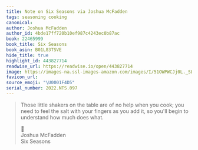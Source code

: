 ```yaml
---
title: Note on Six Seasons via Joshua McFadden
tags: seasoning cooking
canonical:
author: Joshua McFadden
author_id: 4bde17ff720b10ef987c4243ec0b87ac
book: 22465999
book_title: Six Seasons
book_asin: B01L83TSVE
hide_title: true
highlight_id: 443827714
readwise_url: https://readwise.io/open/443827714
image: https://images-na.ssl-images-amazon.com/images/I/51OWPWCJj0L._SL200_.jpg
favicon_url:
source_emoji: "\U0001F4D5"
serial_number: 2022.NTS.097
---
```

> Those little shakers on the table are of no help when you cook; you need to feel the salt with your fingers as you add it, so you'll begin to understand how much does what.
> <div class="quoteback-footer"><div class="quoteback-avatar"><span class="mini-emoji"> 📕</span></div><div class="quoteback-metadata"><div class="metadata-inner"><span style="display:none">FROM:</span><div aria-label="Joshua McFadden" class="quoteback-author"> Joshua McFadden</div><div aria-label="Six Seasons" class="quoteback-title"> Six Seasons</div></div></div></div>